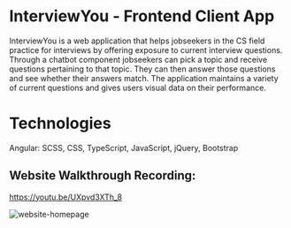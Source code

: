 # InterviewYou - Frontend Client App
InterviewYou is a web application that helps jobseekers in the CS field practice for interviews by offering exposure to current interview questions. Through a chatbot component jobseekers can pick a topic and receive questions pertaining to that topic. They can then answer those questions and see whether their answers match. The application maintains a variety of current questions and gives users visual data on their performance. 

# Technologies
Angular: SCSS, CSS, TypeScript, JavaScript, jQuery, Bootstrap

## Website Walkthrough Recording:
https://youtu.be/UXpvd3XTh_8

![website-homepage](https://user-images.githubusercontent.com/46202304/99863148-77b3e600-2b62-11eb-87c4-b4759ea9bce7.PNG)
